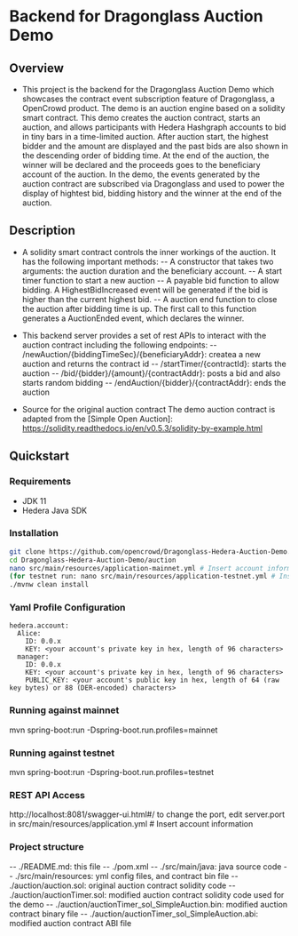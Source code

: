 # Backend for Dragonglass Auction Demo

## Overview
- This project is the backend for the Dragonglass Auction Demo which showcases the contract event subscription feature of Dragonglass, a OpenCrowd product. 
The demo is an auction engine based on a solidity smart contract. 
This demo creates the auction contract, starts an auction, and allows participants with Hedera Hashgraph accounts to bid in tiny bars in a time-limited auction. 
After auction start, the highest bidder and the amount are displayed and the past bids are also shown in the descending order of bidding time. 
At the end of the auction, the winner will be declared and the proceeds goes to the beneficiary account of the auction. 
In the demo, the events generated by the auction contract are subscribed via Dragonglass and used to power the display of hightest bid, bidding history and the winner at the end of the auction.  

## Description
- A solidity smart contract controls the inner workings of the auction. It has the following important methods:
-- A constructor that takes two arguments: the auction duration and the beneficiary account. 
-- A start timer function to start a new auction
-- A payable bid function to allow bidding. A HighestBidIncreased event will be generated if the bid is higher than the current highest bid.
-- A auction end function to close the auction after bidding time is up. The first call to this function generates a AuctionEnded event, which declares the winner. 

- This backend server provides a set of rest APIs to interact with the auction contract including the following endpoints:
-- /newAuction/{biddingTimeSec}/{beneficiaryAddr}: createa a new auction and returns the contract id 
-- /startTimer/{contractId}: starts the auction
-- /bid/{bidder}/{amount}/{contractAddr}: posts a bid and also starts random bidding
-- /endAuction/{bidder}/{contractAddr}: ends the auction 

- Source for the original auction contract
The demo auction contract is adapted from the
[Simple Open Auction]: https://solidity.readthedocs.io/en/v0.5.3/solidity-by-example.html

## Quickstart

### Requirements

- JDK 11
- Hedera Java SDK

### Installation
```bash
git clone https://github.com/opencrowd/Dragonglass-Hedera-Auction-Demo.git
cd Dragonglass-Hedera-Auction-Demo/auction
nano src/main/resources/application-mainnet.yml # Insert account information
(for testnet run: nano src/main/resources/application-testnet.yml # Insert account information)
./mvnw clean install
```
### Yaml Profile Configuration
```text
hedera.account:
  Alice:
    ID: 0.0.x
    KEY: <your account's private key in hex, length of 96 characters>
  manager:
    ID: 0.0.x
    KEY: <your account's private key in hex, length of 96 characters>
    PUBLIC_KEY: <your account's public key in hex, length of 64 (raw key bytes) or 88 (DER-encoded) characters>
```
### Running against mainnet
mvn spring-boot:run -Dspring-boot.run.profiles=mainnet

### Running against testnet
mvn spring-boot:run -Dspring-boot.run.profiles=testnet

### REST API Access
http://localhost:8081/swagger-ui.html#/
to change the port, edit server.port in src/main/resources/application.yml # Insert account information

### Project structure
-- ./README.md: this file
-- ./pom.xml
-- ./src/main/java: java source code
-- ./src/main/resources: yml config files, and contract bin file
-- ./auction/auction.sol: original auction contract solidity code
-- ./auction/auctionTimer.sol: modified auction contract solidity code used for the demo
-- ./auction/auctionTimer_sol_SimpleAuction.bin: modified auction contract binary file
-- ./auction/auctionTimer_sol_SimpleAuction.abi: modified auction contract ABI file


